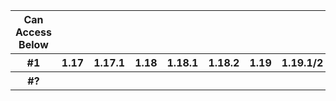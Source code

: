 <table>
  <tr>
    <th>Can Access Below</th>
    <th colspan="999">Main</th>
  </tr>
  <tr>
  </tr>
  <tr>
    <th>#1</th>
    <th>1.17</th>
    <th>1.17.1</th>
    <th>1.18</th>
    <th>1.18.1</th>
    <th>1.18.2</th>
    <th>1.19</th>
    <th>1.19.1/2</th>
    <th>1.19.3</th>
    <th>1.19.4</th>
    <th>1.20/.1</th>
    <th>1.20.2</th>
    <th>1.20.3/4</th>
    <th>1.20.5/6</th>
    <th>1.21/.1</th>
    <th>1.21.2/3</th>
    <th>1.21.4</th>
    <th></th>
  </tr>
  <tr>
    <th>#?</th>
    <th colspan="999">common</th>
  </tr>
</table>